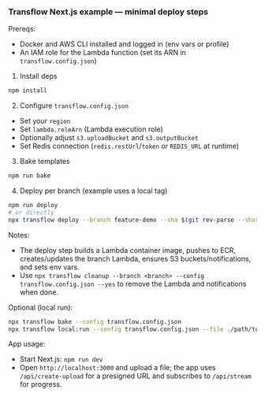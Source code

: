 ### Transflow Next.js example — minimal deploy steps

Prereqs:

- Docker and AWS CLI installed and logged in (env vars or profile)
- An IAM role for the Lambda function (set its ARN in `transflow.config.json`)

1. Install deps

```bash
npm install
```

2. Configure `transflow.config.json`

- Set your `region`
- Set `lambda.roleArn` (Lambda execution role)
- Optionally adjust `s3.uploadBucket` and `s3.outputBucket`
- Set Redis connection (`redis.restUrl`/`token` or `REDIS_URL` at runtime)

3. Bake templates

```bash
npm run bake
```

4. Deploy per branch (example uses a local tag)

```bash
npm run deploy
# or directly
npx transflow deploy --branch feature-demo --sha $(git rev-parse --short HEAD) --config transflow.config.json --yes
```

Notes:

- The deploy step builds a Lambda container image, pushes to ECR, creates/updates the branch Lambda, ensures S3 buckets/notifications, and sets env vars.
- Use `npx transflow cleanup --branch <branch> --config transflow.config.json --yes` to remove the Lambda and notifications when done.

Optional (local run):

```bash
npx transflow bake --config transflow.config.json
npx transflow local:run --config transflow.config.json --file ./path/to/media.wav --template tpl_basic_audio --out ./local-out
```

App usage:

- Start Next.js: `npm run dev`
- Open `http://localhost:3000` and upload a file; the app uses `/api/create-upload` for a presigned URL and subscribes to `/api/stream` for progress.
